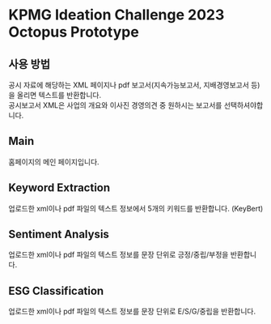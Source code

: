 # KPMG Ideation Challenge 2023 Octopus Prototype

## 사용 방법
공시 자료에 해당하는 XML 페이지나 pdf 보고서(지속가능보고서, 지배경영보고서 등)을 올리면 텍스트를 반환합니다.  
공시보고서 XML은 사업의 개요와 이사진 경영의견 중 원하시는 보고서를 선택하셔야합니다.  

## Main

홈페이지의 메인 페이지입니다.

## Keyword Extraction

업로드한 xml이나 pdf 파일의 텍스트 정보에서 5개의 키워드를 반환합니다. (KeyBert)

## Sentiment Analysis  

업로드한 xml이나 pdf 파일의 텍스트 정보를 문장 단위로 긍정/중립/부정을 반환합니다.  

## ESG Classification

업로드한 xml이나 pdf 파일의 텍스트 정보를 문장 단위로 E/S/G/중립을 반환합니다.  
